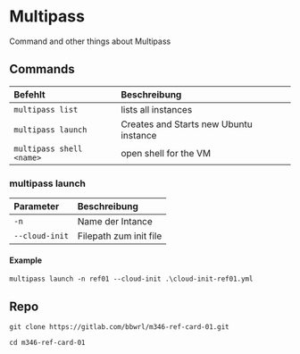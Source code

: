 # Multipass

Command and other things about Multipass

## Commands

| Befehlt | Beschreibung |   
| :------ | :---------- |
| `multipass list` | lists all instances |  
| `multipass launch` | Creates and Starts new Ubuntu instance |  
| `multipass shell <name>` | open shell for the VM | 

### multipass launch

| Parameter | Beschreibung |   
| :------ | :---------- |
| `-n` | Name der Intance |  
| `--cloud-init` | Filepath zum init file |

#### Example
`multipass launch -n ref01 --cloud-init .\cloud-init-ref01.yml`

## Repo

`git clone https://gitlab.com/bbwrl/m346-ref-card-01.git`

`cd m346-ref-card-01`
